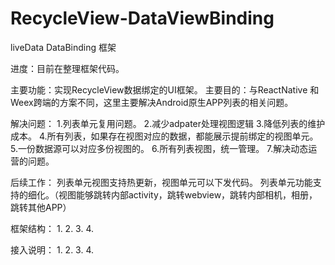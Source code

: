 # RecycleView-DataViewBinding
liveData  DataBinding 框架

进度：目前在整理框架代码。

主要功能：实现RecycleView数据绑定的UI框架。
主要目的：与ReactNative 和 Weex跨端的方案不同，这里主要解决Android原生APP列表的相关问题。

解决问题：
1.列表单元复用问题。
2.减少adpater处理视图逻辑
3.降低列表的维护成本。
4.所有列表，如果存在视图对应的数据，都能展示提前绑定的视图单元。
5.一份数据源可以对应多份视图的。
6.所有列表视图，统一管理。
7.解决动态运营的问题。

后续工作：
列表单元视图支持热更新，视图单元可以下发代码。
列表单元功能支持的细化。（视图能够跳转内部activity，跳转webview，跳转内部相机，相册，跳转其他APP）

框架结构：
1.
2.
3.
4.

接入说明：
1.
2.
3.
4.
